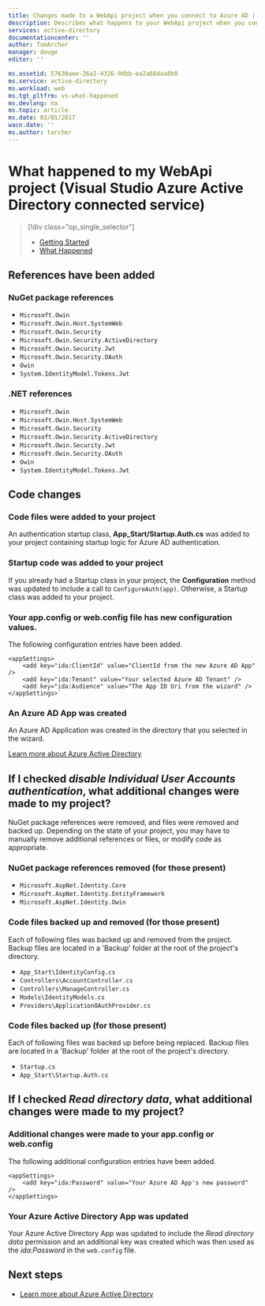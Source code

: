 ```yaml
---
title: Changes made to a WebApi project when you connect to Azure AD | Azure
description: Describes what happens to your WebApi project when you connect to Azure AD by using Visual Studio
services: active-directory
documentationcenter: ''
author: TomArcher
manager: douge
editor: ''

ms.assetid: 57630aee-26a2-4326-9dbb-ea2a66daa8b0
ms.service: active-directory
ms.workload: web
ms.tgt_pltfrm: vs-what-happened
ms.devlang: na
ms.topic: article
ms.date: 03/01/2017
wacn.date: ''
ms.author: tarcher
---
```


# What happened to my WebApi project (Visual Studio Azure Active Directory connected service)
> [!div class="op_single_selector"]
>- [Getting Started](./vs-active-directory-webapi-getting-started.md)
>- [What Happened](./vs-active-directory-webapi-what-happened.md)

## References have been added
### NuGet package references
- `Microsoft.Owin`
- `Microsoft.Owin.Host.SystemWeb`
- `Microsoft.Owin.Security`
- `Microsoft.Owin.Security.ActiveDirectory`
- `Microsoft.Owin.Security.Jwt`
- `Microsoft.Owin.Security.OAuth`
- `Owin`
- `System.IdentityModel.Tokens.Jwt`

### .NET references
- `Microsoft.Owin`
- `Microsoft.Owin.Host.SystemWeb`
- `Microsoft.Owin.Security`
- `Microsoft.Owin.Security.ActiveDirectory`
- `Microsoft.Owin.Security.Jwt`
- `Microsoft.Owin.Security.OAuth`
- `Owin`
- `System.IdentityModel.Tokens.Jwt`

## Code changes
### Code files were added to your project
An authentication startup class, **App_Start/Startup.Auth.cs** was added to your project containing startup logic for Azure AD authentication.

### Startup code was added to your project
If you already had a Startup class in your project, the **Configuration** method was updated to include a call to `ConfigureAuth(app)`. Otherwise, a Startup class was added to your project.

### Your app.config or web.config file has new configuration values.
The following configuration entries have been added.

```
<appSettings>
    <add key="ida:ClientId" value="ClientId from the new Azure AD App" />
    <add key="ida:Tenant" value="Your selected Azure AD Tenant" />
    <add key="ida:Audience" value="The App ID Uri from the wizard" />
</appSettings>`
```

### An Azure AD App was created
An Azure AD Application was created in the directory that you selected in the wizard.

[Learn more about Azure Active Directory](https://www.azure.cn/home/features/identity/)

## If I checked *disable Individual User Accounts authentication*, what additional changes were made to my project?
NuGet package references were removed, and files were removed and backed up. Depending on the state of your project, you may have to manually remove additional references or files, or modify code as appropriate.

### NuGet package references removed (for those present)
- `Microsoft.AspNet.Identity.Core`
- `Microsoft.AspNet.Identity.EntityFramework`
- `Microsoft.AspNet.Identity.Owin`

### Code files backed up and removed (for those present)
Each of following files was backed up and removed from the project. Backup files are located in a 'Backup' folder at the root of the project's directory.

- `App_Start\IdentityConfig.cs`
- `Controllers\AccountController.cs`
- `Controllers\ManageController.cs`
- `Models\IdentityModels.cs`
- `Providers\ApplicationOAuthProvider.cs`

### Code files backed up (for those present)
Each of following files was backed up before being replaced. Backup files are located in a 'Backup' folder at the root of the project's directory.

- `Startup.cs`
- `App_Start\Startup.Auth.cs`

## If I checked *Read directory data*, what additional changes were made to my project?
### Additional changes were made to your app.config or web.config
The following additional configuration entries have been added.

```
<appSettings>
    <add key="ida:Password" value="Your Azure AD App's new password" />
</appSettings>
```

### Your Azure Active Directory App was updated
Your Azure Active Directory App was updated to include the *Read directory data* permission and an additional key was created which was then used as the *ida:Password* in the `web.config` file.

## Next steps
- [Learn more about Azure Active Directory](https://www.azure.cn/home/features/identity/)